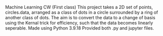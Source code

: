 Machine Learning CW (First class)
This project takes a 2D set of points, circles.data, arranged as a class of dots in a circle surrounded by a ring of another class of dots. The aim is to convert the data to a change of basis using the Kernal trick for efficiency, such that the data becomes linearly seperable.
Made using Python 3.9.18
Provided both .py and jupyter files.
